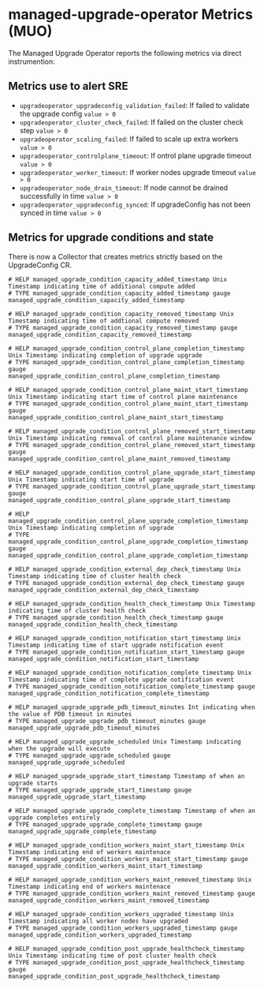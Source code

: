 # managed-upgrade-operator Metrics (MUO)

The Managed Upgrade Operator reports the following metrics via direct instrumention:

## Metrics use to alert SRE

- `upgradeoperator_upgradeconfig_validation_failed`: If failed to validate the upgrade config `value > 0`
- `upgradeoperator_cluster_check_failed`: If failed on the cluster check step `value > 0`
- `upgradeoperator_scaling_failed`: If failed to scale up extra workers `value > 0`
- `upgradeoperator_controlplane_timeout`: If ontrol plane upgrade timeout `value > 0`
- `upgradeoperator_worker_timeout`: If worker nodes upgrade timeout `value > 0`
- `upgradeoperator_node_drain_timeout`: If node cannot be drained successfully in time `value > 0`
- `upgradeoperator_upgradeconfig_synced`: If upgradeConfig has not been synced in time `value > 0`

## Metrics for upgrade conditions and state

There is now a Collector that creates metrics strictly based on the UpgradeConfig CR. 

```
# HELP managed_upgrade_condition_capacity_added_timestamp Unix Timestamp indicating time of additional compute added
# TYPE managed_upgrade_condition_capacity_added_timestamp gauge
managed_upgrade_condition_capacity_added_timestamp

# HELP managed_upgrade_condition_capacity_removed_timestamp Unix Timestamp indicating time of addtional compute removed
# TYPE managed_upgrade_condition_capacity_removed_timestamp gauge
managed_upgrade_condition_capacity_removed_timestamp

# HELP managed_upgrade_condition_control_plane_completion_timestamp Unix Timestamp indicating completion of upgrade upgrade
# TYPE managed_upgrade_condition_control_plane_completion_timestamp gauge
managed_upgrade_condition_control_plane_completion_timestamp

# HELP managed_upgrade_condition_control_plane_maint_start_timestamp Unix Timestamp indicating start time of control plane maintenance
# TYPE managed_upgrade_condition_control_plane_maint_start_timestamp gauge
managed_upgrade_condition_control_plane_maint_start_timestamp

# HELP managed_upgrade_condition_control_plane_removed_start_timestamp Unix Timestamp indicating removal of control plane maintenance window
# TYPE managed_upgrade_condition_control_plane_removed_start_timestamp gauge
managed_upgrade_condition_control_plane_maint_removed_timestamp

# HELP managed_upgrade_condition_control_plane_upgrade_start_timestamp Unix Timestamp indicating start time of upgrade
# TYPE managed_upgrade_condition_control_plane_upgrade_start_timestamp gauge
managed_upgrade_condition_control_plane_upgrade_start_timestamp

# HELP managed_upgrade_condition_control_plane_upgrade_completion_timestamp Unix Timestamp indicating completion of upgrade
# TYPE managed_upgrade_condition_control_plane_upgrade_completion_timestamp gauge
managed_upgrade_condition_control_plane_upgrade_completion_timestamp

# HELP managed_upgrade_condition_external_dep_check_timestamp Unix Timestamp indicating time of cluster health check
# TYPE managed_upgrade_condition_external_dep_check_timestamp gauge
managed_upgrade_condition_external_dep_check_timestamp

# HELP managed_upgrade_condition_health_check_timestamp Unix Timestamp indicating time of cluster health check
# TYPE managed_upgrade_condition_health_check_timestamp gauge
managed_upgrade_condition_health_check_timestamp

# HELP managed_upgrade_condition_notification_start_timestamp Unix Timestamp indicating time of start upgrade notification event
# TYPE managed_upgrade_condition_notification_start_timestamp gauge
managed_upgrade_condition_notification_start_timestamp

# HELP managed_upgrade_condition_notification_complete_timestamp Unix Timestamp indicating time of complete upgrade notification event
# TYPE managed_upgrade_condition_notification_complete_timestamp gauge
managed_upgrade_condition_notification_complete_timestamp

# HELP managed_upgrade_upgrade_pdb_timeout_minutes Int indicating when the value of PDB timeout in minutes
# TYPE managed_upgrade_upgrade_pdb_timeout_minutes gauge
managed_upgrade_upgrade_pdb_timeout_minutes

# HELP managed_upgrade_upgrade_scheduled Unix Timestamp indicating when the upgrade will execute
# TYPE managed_upgrade_upgrade_scheduled gauge
managed_upgrade_upgrade_scheduled

# HELP managed_upgrade_upgrade_start_timestamp Timestamp of when an upgrade starts
# TYPE managed_upgrade_upgrade_start_timestamp gauge
managed_upgrade_upgrade_start_timestamp

# HELP managed_upgrade_upgrade_complete_timestamp Timestamp of when an upgrade completes entirely
# TYPE managed_upgrade_upgrade_complete_timestamp gauge
managed_upgrade_upgrade_complete_timestamp

# HELP managed_upgrade_condition_workers_maint_start_timestamp Unix Timestamp indicating end of workers maintenace
# TYPE managed_upgrade_condition_workers_maint_start_timestamp gauge
managed_upgrade_condition_workers_maint_start_timestamp

# HELP managed_upgrade_condition_workers_maint_removed_timestamp Unix Timestamp indicating end of workers maintenace
# TYPE managed_upgrade_condition_workers_maint_removed_timestamp gauge
managed_upgrade_condition_workers_maint_removed_timestamp

# HELP managed_upgrade_condition_workers_upgraded_timestamp Unix Timestamp indicating all worker nodes have upgraded
# TYPE managed_upgrade_condition_workers_upgraded_timestamp gauge
managed_upgrade_condition_workers_upgraded_timestamp

# HELP managed_upgrade_condition_post_upgrade_healthcheck_timestamp Unix Timestamp indicating time of post cluster health check
# TYPE managed_upgrade_condition_post_upgrade_healthcheck_timestamp gauge
managed_upgrade_condition_post_upgrade_healthcheck_timestamp

```